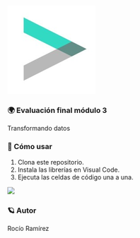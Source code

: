 ![](https://raw.githubusercontent.com/Roxy-5/Evaluacion1-Adalab/main/image.jpg)

### 🌍 Evaluación final módulo 3

Transformando datos

### 🚀 Cómo usar

1. Clona este repositorio.
2. Instala las librerías en Visual Code.
3. Ejecuta las celdas de código una a una.

![](https://github.com/Adalab/project-da-promo-57-modulo-3/blob/main/imagen.png?raw=true)

### 🪐 Autor

Rocío Ramírez

